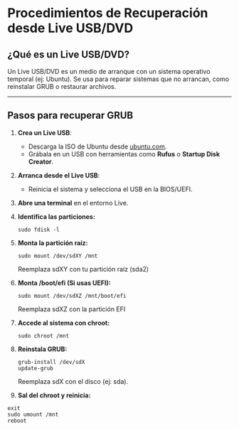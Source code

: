 # Procedimientos de Recuperación desde Live USB/DVD

## ¿Qué es un Live USB/DVD?
Un Live USB/DVD es un medio de arranque con un sistema operativo temporal (ej: Ubuntu). Se usa para reparar sistemas que no arrancan, como reinstalar GRUB o restaurar archivos.

---

## Pasos para recuperar GRUB

1. **Crea un Live USB**:
   - Descarga la ISO de Ubuntu desde [ubuntu.com](https://ubuntu.com/download).
   - Grábala en un USB con herramientas como **Rufus** o **Startup Disk Creator**.

2. **Arranca desde el Live USB**:
   - Reinicia el sistema y selecciona el USB en la BIOS/UEFI.

3. **Abre una terminal** en el entorno Live.

4. **Identifica las particiones:**
   ```
   sudo fdisk -l
   ```
6. **Monta la partición raíz:**
   ```
   sudo mount /dev/sdXY /mnt
   ```
   Reemplaza sdXY con tu partición raíz (sda2)
7. **Monta /boot/efi (Si usas UEFI):**
   ```
   sudo mount /dev/sdXZ /mnt/boot/efi
   ```
   Reemplaza sdXZ con la partición EFI
8. **Accede al sistema con chroot:**
   ```
   sudo chroot /mnt
   ```
9. **Reinstala GRUB:**
   ```
   grub-install /dev/sdX
   update-grub
   ```
   Reemplaza sdX con el disco (ej: sda).
10. **Sal del chroot y reinicia:**
   ```
   exit
   sudo umount /mnt
   reboot
   ```
